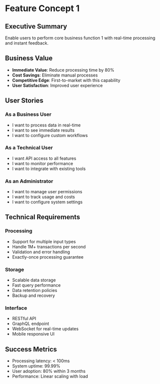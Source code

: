 # Feature Concept 1

## Executive Summary
Enable users to perform core business function 1 with real-time processing and instant feedback.

## Business Value
- **Immediate Value**: Reduce processing time by 80%
- **Cost Savings**: Eliminate manual processes
- **Competitive Edge**: First-to-market with this capability
- **User Satisfaction**: Improved user experience

## User Stories

### As a Business User
- I want to process data in real-time
- I want to see immediate results
- I want to configure custom workflows

### As a Technical User
- I want API access to all features
- I want to monitor performance
- I want to integrate with existing tools

### As an Administrator
- I want to manage user permissions
- I want to track usage and costs
- I want to configure system settings

## Technical Requirements

### Processing
- Support for multiple input types
- Handle 1M+ transactions per second
- Validation and error handling
- Exactly-once processing guarantee

### Storage
- Scalable data storage
- Fast query performance
- Data retention policies
- Backup and recovery

### Interface
- RESTful API
- GraphQL endpoint
- WebSocket for real-time updates
- Mobile responsive UI

## Success Metrics
- Processing latency: < 100ms
- System uptime: 99.99%
- User adoption: 80% within 3 months
- Performance: Linear scaling with load